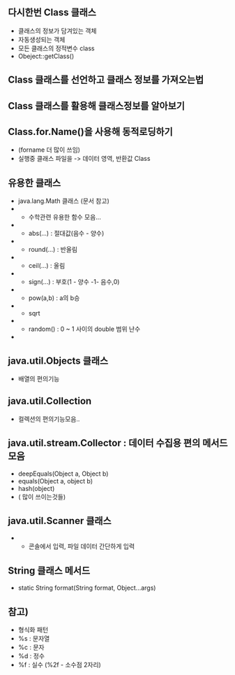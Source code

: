 ## 다시한번 Class 클래스
* 클래스의 정보가 담겨있는 객체
* 자동생성되는 객체
* 모든 클래스의 정적변수 class
* Obeject::getClass()

## Class 클래스를 선언하고 클래스 정보를 가져오는법

## Class 클래스를 활용해 클래스정보를 알아보기

## Class.for.Name()을 사용해 동적로딩하기
* (forname 더 많이 쓰임)
* 실행중 클래스 파일을 -> 데이터 영역, 반환값 Class

## 유용한 클래스
* java.lang.Math 클래스 (문서 참고)
* - 수학관련 유용한 함수 모음...
* - abs(...) : 절대값(음수 - 양수)
* - round(...) : 반올림
* - ceil(...) : 올림 
* - sign(...) : 부호(1 - 양수 -1- 음수,0)
* - pow(a,b) : a의 b승
* - sqrt
* - random() : 0 ~ 1 사이의 double 범위 난수
* 

## java.util.Objects 클래스
* 배열의 편의기능

## java.util.Collection 
* 컬렉션의 편의기능모음..

## java.util.stream.Collector : 데이터 수집용 편의 메서드 모음

* deepEquals(Object a, Object b)
* equals(Object a, object b)
* hash(object)
* ( 많이 쓰이는것들)

## java.util.Scanner 클래스 
* - 콘솔에서 입력, 파일 데이터 간단하게 입력

## String 클래스 메서드 
* static String format(String format, Object...args)

## 참고) 
* 형식화 패턴
* %s : 문자열 
* %c : 문자
* %d : 정수
* %f : 실수 (%2f - 소수점 2자리)